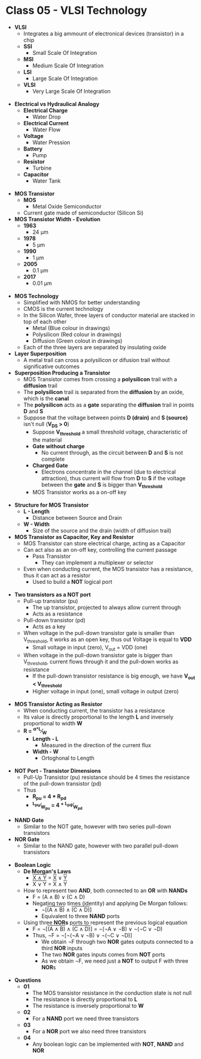 # Class 05 - VLSI Technology

* **VLSI**
    * Integrates a big ammount of electronical devices (transistor) in a chip
    * **SSI**
        * Small Scale Of Integration
    * **MSI**
        * Medium Scale Of Integration
    * **LSI**
        * Large Scale Of Integration
    * **VLSI**
        * Very Large Scale Of Integration
<br><br>
* **Electrical vs Hydraulical Analogy**
    * **Electrical Charge**
        * Water Drop
    * **Electrical Current**
        * Water Flow
    * **Voltage**
        * Water Pression
    * **Battery**
        * Pump
    * **Resistor**
        * Turbine
    * **Capacitor**
        * Water Tank
<br><br>
* **MOS Transistor**
    * **MOS**
        * Metal Oxide Semiconductor
    * Current gate made of semiconductor (Silicon Si)
* **MOS Transistor Width - Evolution**
    * **1963**
        * 24 µm
    * **1978**
        * 5 µm
    * **1990**
        * 1 µm
    * **2005**
        * 0.1 µm
    * **2017**
        * 0.01 µm
<br><br>
* **MOS Technology**
    * Simplified with NMOS for better understanding
    * CMOS is the current technology
    * In the Silicon Wafer, three layers of conductor material are stacked in top of each other
        * Metal (Blue colour in drawings)
        * Polysilicon (Red colour in drawings)
        * Diffusion (Green colout in drawings)
    * Each of the three layers are separated by insulating oxide
* **Layer Superposition**
    * A metal trail can cross a polysilicon or difusion trail without significative outcomes
* **Superposition Producing a Transistor**
    * MOS Transistor comes from crossing a **polysilicon** trail with a **diffusion** trail
    * The **polysilicon** trail is separated from the **diffusion** by an oxide, which is the **canal**
    * The **polysilicon** acts as a **gate** separating the **diffusion** trail in points **D** and **S**
    * Suppose that the voltage between points **D (drain)** and **S (source)** isn't null (**V<sub>DS</sub> > 0**)
        * Suppose **V<sub>threshold</sub>** a small threshold voltage, characteristic of the material
        * **Gate without charge**
            * No current through, as the circuit between **D** and **S** is not complete
        * **Charged Gate**
            * Electrons concentrate in the channel (due to electrical attraction), thus current will flow from **D** to **S** if the voltage between the **gate** and **S** is bigger than **V<sub>threshold</sub>**
        * MOS Transistor works as a on-off key
<br><br>
* **Structure for MOS Transistor**
    * **L - Length**
        * Distance between Source and Drain
    * **W - Width**
        * Size of the source and the drain (width of diffusion trail)
* **MOS Transistor as Capacitor, Key and Resistor**
    * MOS Transistor can store electrical charge, acting as a Capacitor
    * Can act also as an on-off key, controlling the current passage
        * Pass Transistor
            * They can implement a multiplexer or selector
    * Even when conducting current, the MOS transistor has a resistance, thus it can act as a resistor
        * Used to build a **NOT** logical port
<br><br>
* **Two transistors as a NOT port**
    * Pull-up transistor (pu)
        * The up transistor, projected to always allow current through
        * Acts as a resistance
    * Pull-down transistor (pd)
        * Acts as a key
    * When voltage in the pull-down transistor gate is smaller than V<sub>threshold</sub>, it works as an open key, thus out Voltage is equal to **VDD**
        * Small voltage in input (zero), V<sub>out</sub> = VDD (one)
    * When voltage in the pull-down transistor gate is bigger than V<sub>threshold</sub>, current flows through it and the pull-down works as resistance
        * If the pull-down transistor resistance is big enough, we have **V<sub>out</sub> \< V<sub>threshold</sub>**
        * Higher voltage in input (one), small voltage in output (zero)
<br><br>
* **MOS Transistor Acting as Resistor**
    * When conducting current, the transistor has a resistance
    * Its value is directly proportional to the length **L** and inversely proportional to width **W**
    * **R = <sup>α\*L</sup>&frasl;<sub>W</sub>**
        * **Length - L**
            * Measured in the direction of the current flux
        * **Width - W**
            * Ortoghonal to Length
<br><br>
* **NOT Port - Transistor Dimensions**
    * Pull-Up Transistor (pu) resistance should be 4 times the resistance of the pull-down transistor (pd)
    * Thus
        * **R<sub>pu</sub> = 4 \* R<sub>pd</sub>**
        * **<sup>L<sub>pu</sub></sup>&frasl;<sub>W<sub>pu</sub></sub> = 4 \* <sup>L<sub>pd</sub></sup>&frasl;<sub>W<sub>pd</sub></sub>**
<br><br>
* **NAND Gate**
    * Similar to the NOT gate, however with two series pull-down transistors
* **NOR Gate**
    * Similar to the NAND gate, however with two parallel pull-down transistors
<br><br>
* **Boolean Logic**
    * **De Morgan's Laws**
        * <span style="text-decoration: overline">X &and; Y</span> = <span style="text-decoration: overline">X</span> &or; <span style="text-decoration: overline">Y</span> 
        * <span style="text-decoration: overline">X &or; Y</span> = <span style="text-decoration: overline">X</span> &and; <span style="text-decoration: overline">Y</span>
    * How to represent two **AND**, both connected to an **OR** with **NANDs**
        * F = (A &and; B) &or; (C &and; D)
        * Negating two times (identity) and applying De Morgan follows:
            * &not;[<span style="text-decoration: overline">(A &and; B)</span> &and; <span style="text-decoration: overline">(C &and; D)</span>]
            * Equivalent to three **NAND** ports
    * Using three **NORs** ports to represent the previous logical equation
        * F = &not;[<span style="text-decoration: overline">(A &and; B)</span> &and; <span style="text-decoration: overline">(C &and; D)</span>] = &not;(&not;A &or; &not;B) &or; &not;(&not;C &or; &not;D)
        * Thus, &not;F = &not;[&not;(&not;A &or; &not;B) &or; &not;(&not;C &or; &not;D)]
            * We obtain &not;F through two **NOR** gates outputs connected to a third **NOR** inputs
            * The two **NOR** gates inputs comes from **NOT** ports
            * As we obtain &not;F, we need just a **NOT** to output F with three **NOR**s
<br><br>
* **Questions**
    * **01**
        * The MOS transistor resistance in the conduction state is not null
        * The resistance is directly proportional to **L**
        * The resistance is inversely proportional to **W**
    * **02**
        * For a **NAND** port we need three transistors
    * **03**
        * For a **NOR** port we also need three transistors
    * **04**
        * Any boolean logic can be implemented with **NOT**, **NAND** and **NOR**